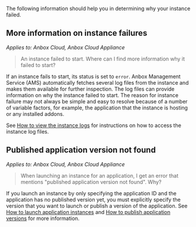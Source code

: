 The following information should help you in determining why your instance failed.

## More information on instance failures

*Applies to: Anbox Cloud, Anbox Cloud Appliance*

> An instance failed to start. Where can I find more information why it failed to start?

If an instance fails to start, its status is set to `error`. Anbox Management Service (AMS) automatically fetches several log files from the instance and makes them available for further inspection. The log files can provide information on why the instance failed to start. The reason for instance failure may not always be simple and easy to resolve because of a number of variable factors, for example, the application that the instance is hosting or any installed addons.

See [How to view the instance logs](https://discourse.ubuntu.com/t/24329) for instructions on how to access the instance log files.

## Published application version not found

*Applies to: Anbox Cloud, Anbox Cloud Appliance*

> When launching an instance for an application, I get an error that mentions "published application version not found". Why?

If you launch an instance by only specifying the application ID and the application has no published version yet, you must explicitly specify the version that you want to launch or publish a version of the application. See [How to launch application instances](https://discourse.ubuntu.com/t/24327#application-instances) and [How to publish application versions](https://discourse.ubuntu.com/t/update-an-application/24201#publish-application-versions) for more information.